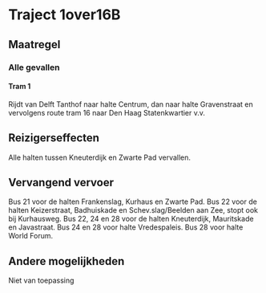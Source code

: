 # Traject 1over16B
## Maatregel
### Alle gevallen

#### Tram 1
Rijdt van Delft Tanthof naar halte Centrum, dan naar halte Gravenstraat en vervolgens route tram 16 naar Den Haag Statenkwartier v.v.

## Reizigerseffecten
Alle halten tussen Kneuterdijk en Zwarte Pad vervallen.

## Vervangend vervoer
Bus 21 voor de halten Frankenslag, Kurhaus en Zwarte Pad. 
Bus 22 voor de halten Keizerstraat, Badhuiskade en Schev.slag/Beelden aan Zee, stopt ook bij Kurhausweg. 
Bus 22, 24 en 28 voor de halten Kneuterdijk, Mauritskade en Javastraat. Bus 24 en 28 voor halte Vredespaleis. 
Bus 28 voor halte World Forum. 

## Andere mogelijkheden
Niet van toepassing
